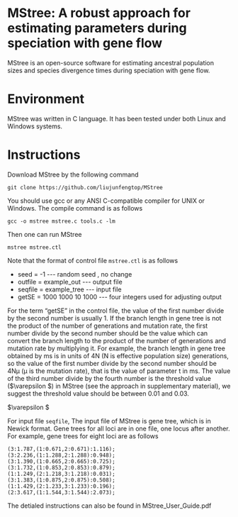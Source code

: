 # MStree: A robust approach for estimating parameters during speciation with gene flow
MStree is an open-source software for estimating ancestral population sizes and species divergence times during speciation with gene flow.


# Environment
MStree was written in C language. It has been tested under both Linux and Windows systems. 

# Instructions
Download MStree by the following command
```shell
git clone https://github.com/liujunfengtop/MStree
```

You should use gcc or any ANSI C-compatible compiler for UNIX or Windows. The compile command is as follows
```shell
gcc -o mstree mstree.c tools.c -lm
```

Then one can run MStree 
```shell
mstree mstree.ctl
```
Note that the format of control file ```mstree.ctl``` is as follows

*   seed = -1 --- random seed , no change
*   outfile = example_out --- output file
*   seqfile  = example_tree --- input file
*   getSE = 1000 1000 10 1000 --- four integers used for adjusting output

For the term “getSE” in the control file, the value of the first number divide by the second number is usually 1. If the branch length in gene tree is not the product of the number of generations and mutation rate, the first number divide by the second number should be the value which can convert the branch length to the product of the number of generations and mutation rate by multiplying it. For example, the branch length in gene tree obtained by ms is in units of 4N (N is effective population size) generations, so the value of the first number divide by the second number should be 4Nμ (μ is the mutation rate), that is the value of parameter t in ms. The value of the third number divide by the fourth number is the threshold value ($\varepsilon $) in MStree (see the approach in supplementary material), we suggest the threshold value should be between 0.01 and 0.03.

$\varepsilon $

For input file ```seqfile```, The input file of MStree is gene tree, which is in Newick format. Gene trees for all loci are in one file, one locus after another. For example, gene trees for eight loci are as follows

```
(3:1.787,(1:0.671,2:0.671):1.116);
(3:2.236,(1:1.288,2:1.288):0.948);
(3:1.390,(1:0.665,2:0.665):0.725);
(3:1.732,(1:0.853,2:0.853):0.879);
(1:1.249,(2:1.218,3:1.218):0.031);
(3:1.383,(1:0.875,2:0.875):0.508);
(1:1.429,(2:1.233,3:1.233):0.196);
(2:3.617,(1:1.544,3:1.544):2.073);
```
 
The detialed instructions can also be found in MStree_User_Guide.pdf
